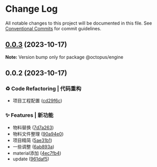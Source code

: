 # Change Log

All notable changes to this project will be documented in this file.
See [Conventional Commits](https://conventionalcommits.org) for commit guidelines.

## [0.0.3](https://github.com/Season-Z/skeleton/compare/v0.0.2...v0.0.3) (2023-10-17)

**Note:** Version bump only for package @octopus/engine

## 0.0.2 (2023-10-17)

### ♻️ Code Refactoring | 代码重构

* 项目工程配置 ([cd29f6c](https://github.com/Season-Z/skeleton/commit/cd29f6c35485035e9d0a4f9ff65c990cfafebd97))

### ✨ Features | 新功能

* 物料替换 ([7d7a263](https://github.com/Season-Z/skeleton/commit/7d7a26347367c08ab55a6dcca71a98ac11e35d56))
* 物料文件整理 ([90a94e0](https://github.com/Season-Z/skeleton/commit/90a94e0c1a005700163f4fce15b43c380a85b91a))
* 项目精简 ([5ae31b1](https://github.com/Season-Z/skeleton/commit/5ae31b163ffd0d324721efa2f357826079498522))
* 一些调整 ([6ab893a](https://github.com/Season-Z/skeleton/commit/6ab893abcd9a9958e53f87f1b4719e4981b62f7a))
* material添加 ([4ec7fb4](https://github.com/Season-Z/skeleton/commit/4ec7fb4d8485bf3c4df3b0da58c9c9a9c4cc6b4f))
* update ([961daf5](https://github.com/Season-Z/skeleton/commit/961daf5ecf7d1628df40a3b5ba222d6a7043106e))

